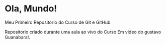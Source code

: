# Ola, Mundo!
 Meu Primeiro Repositorio do Curso de Git e GitHub
 
 Repositorio criado durante uma aula ao vivo do Curso Em video do gustavo Guanabara!.